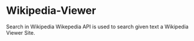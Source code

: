 # Wikipedia-Viewer
Search in Wikipedia
Wikepedia API is used to search given text a Wikipedia Viewer Site.
